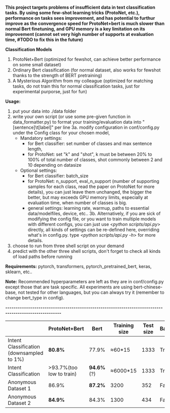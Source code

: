 **This project targets problems of insufficient data in text classification tasks. By using some few-shot learning tricks (ProtoNet, etc.), performance on tasks sees improvement, and has potential to furthur improve as the convergence speed for ProtoNet+bert is much slower than normal Bert finetuning, and GPU memory is a key limitation on its improvement (cannot set very high number of supports at evaluation time, #TODO to fix this in the future)**

**Classification Models**
1. ProtoNet+Bert (optimized for fewshot, can achieve better performance on some small dataset)
2. Ordinary Bert classification (for normal dataset, also works for fewshot thanks to the strength of BERT pretraining)
3. A Mysterious Algorithm from my colleague (optimized for matching tasks, do not train this for normal classification tasks, just for experimental purporse, just for fun)


**Usage:**
1. put your data into ./data folder
2. write your own script (or use some pre-given function in data_formatter.py)
    to format your training/evaluation data into "[sentence]\t[label]" per line
3a. modify configuration in conf/config.py under the Config class for your chosen model,
    *  Mandatory settings:
        *  for Bert classifier: set number of classes and max sentence length,
        *  for ProtoNet: set "k" and "shot", k must be between 20% to 100% of total number of classes, shot commonly between 2 and 10 depending on datasize
    *  Optional settings:
        *  for Bert classifier: batch_size
        *  for ProtoNet: n_support, eval_n_support (number of supporting samples for each class, read the paper on ProtoNet for more details),
            you can just leave them unchanged, the bigger the better, but may exceeds GPU memory limits, 
            especially at evaluation time, when number of classes is big.
        *  general settings: learning rate, warmup, paths to essential data/modelfiles, device, etc..
3b. Alternatively, if you are sick of modifying the config file, or you want to train multiple models with different configs, you can just use <*python scripts/api.py*> directly,
all kinds of settings can be re-defined here, overriding what's in config.py. type <*python scripts/api.py -h*> for more details.
4. choose to run from three shell script on your demand
5. predict with the other three shell scripts, don't forget to check all kinds of load paths before running

**Requirements:**
pytorch, transformers, pytorch_pretrained_bert, keras, sklearn, etc..

**Note:**
Recommended hyperparameters are left as they are in conf/config.py except those that are task specific. All experiments are using bert-chinese-base, not tested for other languages, but you can always try it (remember to change bert_type in config).

**-------------------------------------------------------------------------------------------------------**



|        | ProtoNet+Bert | Bert | Training size| Test size | Balanced | Class Count|
| ------ | ------ |------ |------ |------ |------ |------ |
| Intent Classification (downsampled to 1%)  | **80.8%** | 77.9% | ≈60*15 | 1333 | True | 15 |
| Intent Classification | >93.7%(too low to train) | **94.6%**(?) | ≈6000*15 | 1333 | True | 15|
| Anonymous Dataset 1 | 86.9% | **87.2%** | 3200 | 352 | False | 86|
| Anonymous Dataset 2 | **84.9%** | 84.3% | 1300 | 434 | False | 20|

